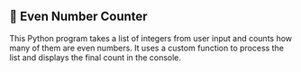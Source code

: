 ## 🔢 Even Number Counter
This Python program takes a list of integers from user input and counts how many of them are even numbers. 
It uses a custom function to process the list and displays the final count in the console.

